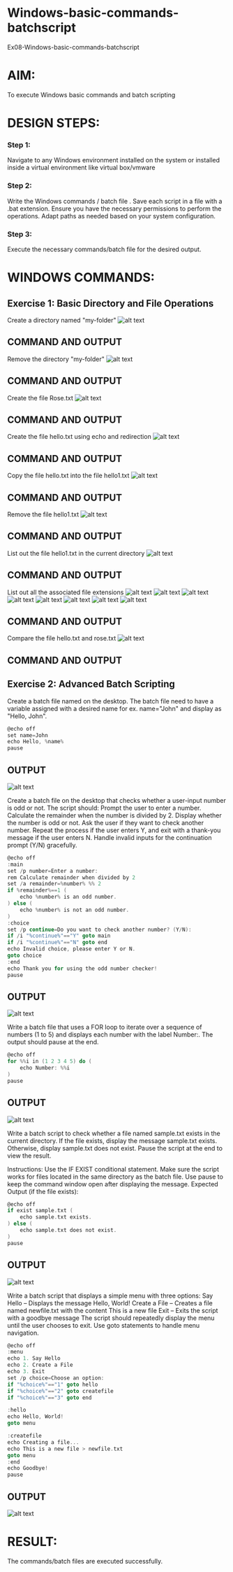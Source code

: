 # Windows-basic-commands-batchscript
Ex08-Windows-basic-commands-batchscript

# AIM:
To execute Windows basic commands and batch scripting

# DESIGN STEPS:

### Step 1:

Navigate to any Windows environment installed on the system or installed inside a virtual environment like virtual box/vmware 

### Step 2:

Write the Windows commands / batch file . Save each script in a file with a .bat extension. Ensure you have the necessary permissions to perform the operations. Adapt paths as needed based on your system configuration.
### Step 3:

Execute the necessary commands/batch file for the desired output. 




# WINDOWS COMMANDS:
## Exercise 1: Basic Directory and File Operations
Create a directory named "my-folder"
![alt text](<img/Screenshot 2025-05-21 102212.png>)

## COMMAND AND OUTPUT

Remove the directory "my-folder"
![alt text](<img/Screenshot 2025-05-21 102340.png>)

## COMMAND AND OUTPUT


Create the file Rose.txt
![alt text](<img/Screenshot 2025-05-21 102426.png>)

## COMMAND AND OUTPUT


Create the file hello.txt using echo and redirection
![alt text](<img/Screenshot 2025-05-21 102501.png>)

## COMMAND AND OUTPUT

Copy the file hello.txt into the file hello1.txt
![alt text](<img/Screenshot 2025-05-21 102555.png>)
## COMMAND AND OUTPUT

Remove the file hello1.txt
![alt text](<img/Screenshot 2025-05-21 102619.png>)
## COMMAND AND OUTPUT

List out the file hello1.txt in the current directory
![alt text](<img/Screenshot 2025-05-21 102654.png>)
## COMMAND AND OUTPUT

List out all the associated file extensions 
![alt text](<img/Screenshot 2025-05-21 102825.png>)
![alt text](<img/Screenshot 2025-05-21 102838.png>)
![alt text](<img/Screenshot 2025-05-21 102849.png>)
![alt text](<img/Screenshot 2025-05-21 102902.png>)
![alt text](<img/Screenshot 2025-05-21 102915.png>)
![alt text](<img/Screenshot 2025-05-21 103000.png>)
![alt text](<img/Screenshot 2025-05-21 103017.png>)
![alt text](<img/Screenshot 2025-05-21 102936.png>)
## COMMAND AND OUTPUT


Compare the file hello.txt and rose.txt
![alt text](<img/Screenshot 2025-05-21 103149.png>)
## COMMAND AND OUTPUT

## Exercise 2: Advanced Batch Scripting
Create a batch file named on the desktop. The batch file need to have a variable assigned with a desired name for ex. name="John" and display as "Hello, John".

```c
@echo off
set name=John
echo Hello, %name%
pause
```



## OUTPUT

![alt text](<img/Screenshot 2025-05-21 104409.png>)

Create a batch file  on the desktop that checks whether a user-input number is odd or not. The script should:
Prompt the user to enter a number.
Calculate the remainder when the number is divided by 2.
Display whether the number is odd or not.
Ask the user if they want to check another number.
Repeat the process if the user enters Y, and exit with a thank-you message if the user enters N.
Handle invalid inputs for the continuation prompt (Y/N) gracefully.

```c
@echo off
:main
set /p number=Enter a number: 
rem Calculate remainder when divided by 2
set /a remainder=%number% %% 2
if %remainder%==1 (
    echo %number% is an odd number.
) else (
    echo %number% is not an odd number.
)
:choice
set /p continue=Do you want to check another number? (Y/N): 
if /i "%continue%"=="Y" goto main
if /i "%continue%"=="N" goto end
echo Invalid choice, please enter Y or N.
goto choice
:end
echo Thank you for using the odd number checker!
pause
```

## OUTPUT

![alt text](<img/Screenshot 2025-05-21 104541.png>)


Write a batch file that uses a FOR loop to iterate over a sequence of numbers (1 to 5) and displays each number with the label Number:. The output should pause at the end.

```c
@echo off
for %%i in (1 2 3 4 5) do (
    echo Number: %%i
)
pause

```


## OUTPUT

![alt text](<img/Screenshot 2025-05-21 104634.png>)


Write a batch script to check whether a file named sample.txt exists in the current directory. If the file exists, display the message sample.txt exists. Otherwise, display sample.txt does not exist. Pause the script at the end to view the result.

Instructions:
Use the IF EXIST conditional statement.
Make sure the script works for files located in the same directory as the batch file.
Use pause to keep the command window open after displaying the message.
Expected Output (if the file exists):

```c
@echo off
if exist sample.txt (
    echo sample.txt exists.
) else (
    echo sample.txt does not exist.
)
pause
```

## OUTPUT
![alt text](<img/Screenshot 2025-05-21 104808.png>)

Write a batch script that displays a simple menu with three options:
Say Hello – Displays the message Hello, World!
Create a File – Creates a file named newfile.txt with the content This is a new file
Exit – Exits the script with a goodbye message
The script should repeatedly display the menu until the user chooses to exit. Use goto statements to handle menu navigation.

```c
@echo off
:menu
echo 1. Say Hello
echo 2. Create a File
echo 3. Exit
set /p choice=Choose an option: 
if "%choice%"=="1" goto hello
if "%choice%"=="2" goto createfile
if "%choice%"=="3" goto end

:hello
echo Hello, World!
goto menu

:createfile
echo Creating a file...
echo This is a new file > newfile.txt
goto menu
:end
echo Goodbye!
pause
```

## OUTPUT

![alt text](<img/Screenshot 2025-05-21 104912.png>)

# RESULT:
The commands/batch files are executed successfully.

